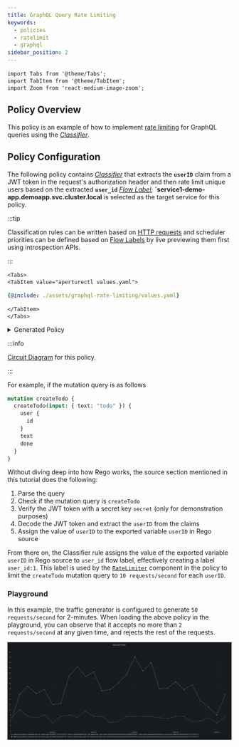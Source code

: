 ```yaml
---
title: GraphQL Query Rate Limiting
keywords:
  - policies
  - ratelimit
  - graphql
sidebar_position: 2
---
```


```mdx-code-block
import Tabs from '@theme/Tabs';
import TabItem from '@theme/TabItem';
import Zoom from 'react-medium-image-zoom';
```

## Policy Overview

This policy is an example of how to implement
[rate limiting](../../reference/policies/bundled-blueprints/policies/rate-limiting.md)
for GraphQL queries using the [_Classifier_][rego-rules].

## Policy Configuration

The following policy contains [_Classifier_][classifier] that extracts the
**`userID`** claim from a JWT token in the request's authorization header and
then rate limit unique users based on the extracted **`user_id`** [_Flow
Label_][flow-label]; **`service1-demo-app.demoapp.svc.cluster.local** is
selected as the target service for this policy.

:::tip

Classification rules can be written based on
[HTTP requests](/concepts/flow-control/resources/classifier.md#live-previewing-requests)
and scheduler priorities can be defined based on
[Flow Labels](/concepts/flow-control/flow-label.md#live-previewing-flow-labels)
by live previewing them first using introspection APIs.

:::

```mdx-code-block
<Tabs>
<TabItem value="aperturectl values.yaml">
```

```yaml
{@include: ./assets/graphql-rate-limiting/values.yaml}
```

```mdx-code-block
</TabItem>
</Tabs>
```

<details><summary>Generated Policy</summary>
<p>

```yaml
{@include: ./assets/graphql-rate-limiting/graphql-rate-limiting-jwt.yaml}
```

</p>
</details>

:::info

[Circuit Diagram](./assets/graphql-rate-limiting/graphql-rate-limiting-jwt.mmd.svg)
for this policy.

:::

For example, if the mutation query is as follows

```graphql
mutation createTodo {
  createTodo(input: { text: "todo" }) {
    user {
      id
    }
    text
    done
  }
}
```

Without diving deep into how Rego works, the source section mentioned in this
tutorial does the following:

1. Parse the query
2. Check if the mutation query is `createTodo`
3. Verify the JWT token with a secret key `secret` (only for demonstration
   purposes)
4. Decode the JWT token and extract the `userID` from the claims
5. Assign the value of `userID` to the exported variable `userID` in Rego source

From there on, the Classifier rule assigns the value of the exported variable
`userID` in Rego source to `user_id` flow label, effectively creating a label
`user_id:1`. This label is used by the
[`RateLimiter`](/concepts/rate-limiter.md) component in the policy to limit the
`createTodo` mutation query to `10 requests/second` for each `userID`.

### Playground

In this example, the traffic generator is configured to generate
`50 requests/second` for 2-minutes. When loading the above policy in the
playground, you can observe that it accepts no more than `2 requests/second` at
any given time, and rejects the rest of the requests.

<Zoom>

![GraphQL Status Rate Limiting](./assets/graphql-rate-limiting/graphql-rate-limiting-counter.png)

</Zoom>

[rego-rules]: /concepts/classifier.md#rego
[flow-label]: /concepts/flow-label.md
[classifier]: /concepts/classifier.md
